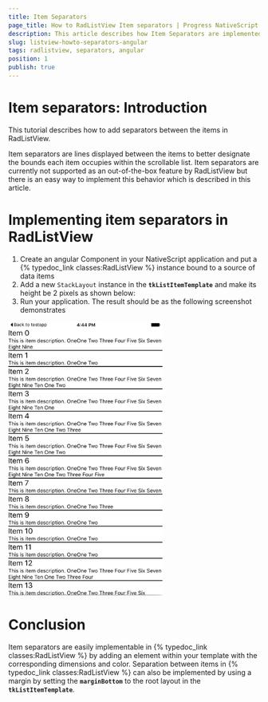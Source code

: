 ```yaml
---
title: Item Separators
page_title: How to RadListView Item separators | Progress NativeScript UI Documentation
description: This article describes how Item Separators are implemented with RadListView.
slug: listview-howto-separators-angular
tags: radlistview, separators, angular
position: 1
publish: true
---
```

# Item separators: Introduction
This tutorial describes how to add separators between the items in RadListView.

Item separators are lines displayed between the items to better designate the bounds each item occupies within the scrollable list. Item separators are currently not supported as an out-of-the-box feature by RadListView but there is an easy way to implement this behavior which is described in this article.

# Implementing item separators in RadListView

1. Create an angular Component in your NativeScript application and put a {% typedoc_link classes:RadListView %} instance bound to a source of data items
2. Add a new `StackLayout` instance in the **`tkListItemTemplate`** and make its height be 2 pixels as shown below:
3. Run your application. The result should be as the following screenshot demonstrates

<snippet id='listview-angular-item-separator'/>

![TelerikUI-RadListView-Getting-Started](../../../img/ns_ui/list-view-howto-separators_1.png "iOS")

# Conclusion
Item separators are easily implementable in {% typedoc_link classes:RadListView %} by adding an element within your template with the corresponding dimensions and color. Separation between items in {% typedoc_link classes:RadListView %} can also be implemented by using a margin by setting the **`marginBottom`** to the root layout in the **`tkListItemTemplate`**.